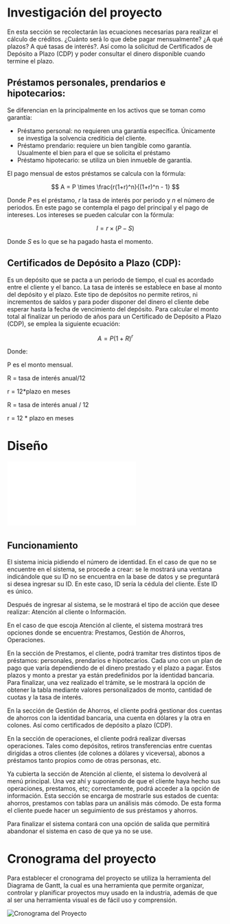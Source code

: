 # Investigación del proyecto #
En esta sección se recolectarán las ecuaciones necesarias para realizar el cálculo de créditos. ¿Cuánto será lo que debe pagar mensualmente? ¿A qué plazos? A qué tasas de interés?. Así como la solicitud de Certificados de Depósito a Plazo (CDP) y poder consultar el dinero disponible cuando termine el plazo.

## Préstamos personales, prendarios e hipotecarios: ##
Se diferencian en la principalmente en los activos que se toman como garantía:
- Préstamo personal: no requieren una garantía específica. Únicamente se investiga la solvencia crediticia del cliente.
- Préstamo prendario: requiere un bien tangible como garantía. Usualmente el bien para el que se solicita el préstamo
- Préstamo hipotecario: se utiliza un bien inmueble de garantía.

El pago mensual de estos préstamos se calcula con la fórmula:

$$ A = P \times \frac{r(1+r)^n}{(1+r)^n - 1} $$

Donde $P$ es el préstamo, $r$ la tasa de interés por periodo y $n$ el número de periodos. En este pago se contempla el pago del principal y el pago de intereses. Los intereses se pueden calcular con la fórmula:

$$
I = r\times(P - S)
$$

Donde $S$ es lo que se ha pagado hasta el momento.
## Certificados de Depósito a Plazo (CDP): ##
Es un depósito que se pacta a un periodo de tiempo, el cual es acordado entre el
cliente y el banco. La tasa de interés se establece en base al monto del depósito y
el plazo. Este tipo de depósitos no permite retiros, ni incrementos de saldos y para
poder disponer del dinero el cliente debe esperar hasta la fecha de vencimiento del
depósito.
Para calcular el monto total al finalizar un periodo de años para un Certificado de Depósito a Plazo (CDP), se emplea la siguiente ecuación:

$$ A = P(1 + R)^r $$

Donde:

P es el monto mensual.

R = tasa de interés anual/12 

r = 12*plazo en meses

R = tasa de interés anual / 12 

r = 12 * plazo en meses

# Diseño
![UML class](./images/UML%20class.pdf)
## Funcionamiento ##
El sistema inicia pidiendo el número de identidad. En el caso de que no se encuentre en el sistema, se procede a crear: se le mostrará una ventana indicándole que su ID no se encuentra en la base de datos y se preguntará si desea ingresar su ID. En este caso, ID sería la cédula del cliente. Este ID es único.

Después de ingresar al sistema, se le mostrará el tipo de acción que desee realizar: Atención al cliente o Información.

En el caso de que escoja Atención al cliente, el sistema mostrará tres opciones donde se encuentra: Prestamos, Gestión de Ahorros, Operaciones.

En la sección de Prestamos, el cliente, podrá tramitar tres distintos tipos de préstamos: personales, prendarios e hipotecarios. Cada uno con un plan de pago que varía dependiendo de el dinero prestado y el plazo a pagar. Estos plazos y monto a prestar ya están predefinidos por la identidad bancaria. Para finalizar, una vez realizado el trámite, se le mostrará la opción de obtener la tabla mediante valores personalizados de monto, cantidad de cuotas y la tasa de interés.

En la sección de Gestión de Ahorros, el cliente podrá gestionar dos cuentas de ahorros con la identidad bancaria, una cuenta en dólares y la otra en colones. Así como certificados de depósito a plazo (CDP).

En la sección de operaciones, el cliente podrá realizar diversas operaciones. Tales como depósitos, retiros transferencias entre cuentas dirigidas a otros clientes (de colones a dólares y viceversa), abonos a préstamos tanto propios como de otras personas, etc.

Ya cubierta la sección de Atención al cliente, el sistema lo devolverá al menú principal. Una vez ahí y suponiendo de que el cliente haya hecho sus operaciones, prestamos, etc; correctamente, podrá acceder a la opción de información. Esta sección se encarga de mostrarle sus estados de cuenta: ahorros, prestamos con tablas para un análisis más cómodo. De esta forma el cliente puede hacer un seguimiento de sus préstamos y ahorros.

Para finalizar el sistema contará con una opción de salida que permitirá abandonar el sistema en caso de que ya no se use.

# Cronograma del proyecto #

Para establecer el cronograma del proyecto se utiliza la herramienta del Diagrama de Gantt, la cual es una herramienta que permite organizar, controlar y planificar proyectos muy usado en la industria, además de que al ser una herramienta visual es de fácil uso y comprensión.

![Cronograma del Proyecto](https://github.com/Ja05Zuniga/ie0217-proyecto/assets/58184593/4710e80f-0d66-4ec2-9a6b-ab864ea9413b)



